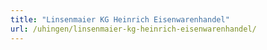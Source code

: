 ```yaml
---
title: "Linsenmaier KG Heinrich Eisenwarenhandel"
url: /uhingen/linsenmaier-kg-heinrich-eisenwarenhandel/
---
```

